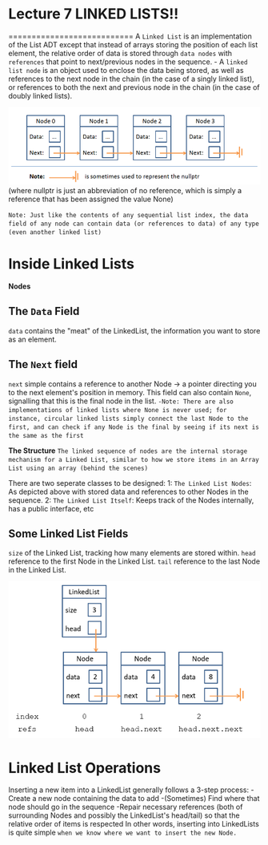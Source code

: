 # Lecture 7 LINKED LISTS!!
===========================
A `Linked List` is an implementation of the List ADT except that instead of arrays storing the position of each list element, the relative order of data is stored through `data nodes` with  `references` that point to next/previous nodes in the sequence.
    - A `linked list node` is an object used to enclose the data being stored, as well as references to the next node in the chain (in the case of a singly linked list), or references to both the next and previous node in the chain (in the case of doubly linked lists).

![LinkedList](image.png)
(where nullptr is just an abbreviation of no reference, which is simply a reference that has been assigned the value None)

`Note: Just like the contents of any sequential list index, the data field of any node can contain data (or references to data) of any type (even another linked list)`

**Inside Linked Lists**
=======================

**Nodes**

The `Data` Field
----------------
`data` contains the "meat" of the LinkedList, the information you want to store as an element.

The `Next` field
----------------
`next` simple contains a reference to another Node -> a pointer directing you to the next element's position in memory. This field can also contain `None`, signalling that this is the final node in the list.
    `-Note: There are also implementations of linked lists where None is never used; for instance, circular linked lists simply connect the last Node to the first, and can check if any Node is the final by seeing if its next is the same as the first`

**The Structure**
`The linked sequence of nodes are the internal storage mechanism for a Linked List, similar to how we store items in an Array List using an array (behind the scenes)`

There are two seperate classes to be designed:
1: `The Linked List Nodes`: As depicted above with stored data and references to other Nodes in the sequence.
2: `The Linked List Itself`: Keeps track of the Nodes internally, has a public interface, etc

Some Linked List Fields
------------------
`size` of the Linked List, tracking how many elements are stored within.
`head` reference to the first Node in the Linked List.
`tail` reference to the last Node in the Linked List.

![Linked List Diagram](image-1.png)

**Linked List Operations**
==========================
Inserting a new item into a LinkedList generally follows a 3-step process:
    -Create a new node containing the data to add
    -(Sometimes) Find where that node should go in the sequence
    -Repair necessary references (both of surrounding Nodes and possibly the LinkedList's head/tail) so that the relative order of items is respected
In other words, inserting into LinkedLists is quite simple `when we know where we want to insert the new Node.`